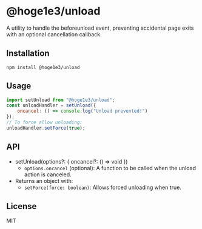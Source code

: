# @hoge1e3/unload

A utility to handle the beforeunload event, preventing accidental page exits with an optional cancellation callback.

## Installation

`npm install @hoge1e3/unload`

## Usage

~~~javascript
import setUnload from "@hoge1e3/unload";
const unloadHandler = setUnload({
    oncancel: () => console.log("Unload prevented!")
});
// To force allow unloading:
unloadHandler.setForce(true);
~~~

## API

- setUnload(options?: { oncancel?: () => void })
  - `options.oncancel` (optional): A function to be called when the unload action is canceled.
- Returns an object with:
  - `setForce(force: boolean)`: Allows forced unloading when true.


## License

MIT

